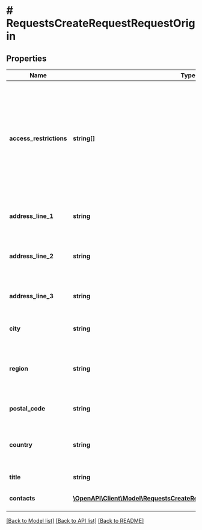 # # RequestsCreateRequestRequestOrigin

## Properties

Name | Type | Description | Notes
------------ | ------------- | ------------- | -------------
**access_restrictions** | **string[]** | A list of access restricition ids describing physical properties of the location. Options are defined in the Location Access Restrictions metadata endpoint | [optional]
**address_line_1** | **string** | The first line of the location&#39;s street address | [optional]
**address_line_2** | **string** | The second line of the location&#39;s street address | [optional]
**address_line_3** | **string** | The third line of the location&#39;s street address | [optional]
**city** | **string** | The name of the city for the location | [optional]
**region** | **string** | Political region name, for US states and Canada provinces, use 2 letter abbreviations | [optional]
**postal_code** | **string** | The postal code for the location |
**country** | **string** | The ISO 3166-1 alpha-2 country code of the location |
**title** | **string** | The name for the location | [optional]
**contacts** | [**\OpenAPI\Client\Model\RequestsCreateRequestRequestOriginContactsInner[]**](RequestsCreateRequestRequestOriginContactsInner.md) | The contact details for the location | [optional]

[[Back to Model list]](../../README.md#models) [[Back to API list]](../../README.md#endpoints) [[Back to README]](../../README.md)
